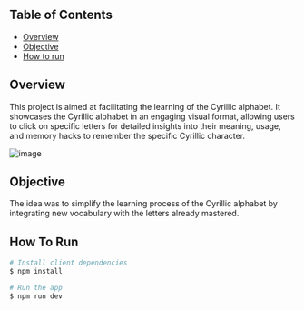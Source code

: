 ## Table of Contents

- [Overview](#overview)
- [Objective](#objective)
- [How to run](#how-to-run)

## Overview
This project is aimed at facilitating the learning of the Cyrillic alphabet. 
It showcases the Cyrillic alphabet in an engaging visual format, allowing users to click on specific letters for detailed insights into their meaning, usage, and memory hacks to remember the specific Cyrillic character.

![image](https://res.cloudinary.com/dyswc6bns/image/upload/v1708387035/portfolio/cyrillic_alphabet_wdtjmy.png)

## Objective
The idea was to simplify the learning process of the Cyrillic alphabet by integrating new vocabulary with the letters already mastered.


## How To Run

```bash
# Install client dependencies
$ npm install

# Run the app
$ npm run dev
```
